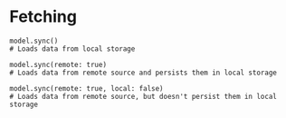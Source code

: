 # Fetching

    model.sync()
    # Loads data from local storage
    
    model.sync(remote: true)
    # Loads data from remote source and persists them in local storage
    
    model.sync(remote: true, local: false)
    # Loads data from remote source, but doesn't persist them in local storage